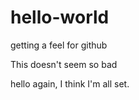 # hello-world
getting a feel for github

This doesn't seem so bad 

hello again, I think I'm all set.